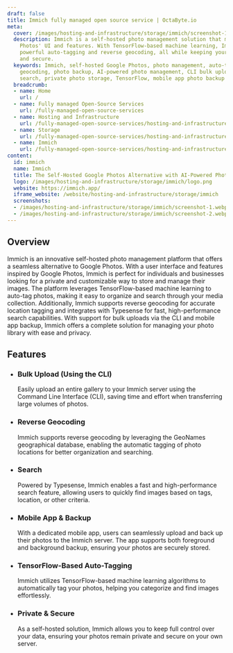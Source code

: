 ```yaml
---
draft: false
title: Immich fully managed open source service | OctaByte.io
meta:
  cover: /images/hosting-and-infrastructure/storage/immich/screenshot-1.webp
  description: Immich is a self-hosted photo management solution that mimics Google
    Photos' UI and features. With TensorFlow-based machine learning, Immich offers
    powerful auto-tagging and reverse geocoding, all while keeping your photos private
    and secure.
  keywords: Immich, self-hosted Google Photos, photo management, auto-tagging, reverse
    geocoding, photo backup, AI-powered photo management, CLI bulk upload, Typesense
    search, private photo storage, TensorFlow, mobile app photo backup
  breadcrumb:
  - name: Home
    url: /
  - name: Fully managed Open-Source Services
    url: /fully-managed-open-source-services
  - name: Hosting and Infrastructure
    url: /fully-managed-open-source-services/hosting-and-infrastructure
  - name: Storage
    url: /fully-managed-open-source-services/hosting-and-infrastructure/storage
  - name: Immich
    url: /fully-managed-open-source-services/hosting-and-infrastructure/storage/immich
content:
  id: immich
  name: Immich
  title: The Self-Hosted Google Photos Alternative with AI-Powered Photo Management
  logo: /images/hosting-and-infrastructure/storage/immich/logo.png
  website: https://immich.app/
  iframe_website: /website/hosting-and-infrastructure/storage/immich
  screenshots:
  - /images/hosting-and-infrastructure/storage/immich/screenshot-1.webp
  - /images/hosting-and-infrastructure/storage/immich/screenshot-2.webp
---
```


## Overview

Immich is an innovative self-hosted photo management platform that offers a seamless alternative to Google Photos. With a user interface and features inspired by Google Photos, Immich is perfect for individuals and businesses looking for a private and customizable way to store and manage their images. The platform leverages TensorFlow-based machine learning to auto-tag photos, making it easy to organize and search through your media collection. Additionally, Immich supports reverse geocoding for accurate location tagging and integrates with Typesense for fast, high-performance search capabilities. With support for bulk uploads via the CLI and mobile app backup, Immich offers a complete solution for managing your photo library with ease and privacy.

## Features

- ### Bulk Upload (Using the CLI)

  Easily upload an entire gallery to your Immich server using the Command Line Interface (CLI), saving time and effort when transferring large volumes of photos.

- ### Reverse Geocoding

  Immich supports reverse geocoding by leveraging the GeoNames geographical database, enabling the automatic tagging of photo locations for better organization and searching.

- ### Search

  Powered by Typesense, Immich enables a fast and high-performance search feature, allowing users to quickly find images based on tags, location, or other criteria.

- ### Mobile App & Backup

  With a dedicated mobile app, users can seamlessly upload and back up their photos to the Immich server. The app supports both foreground and background backup, ensuring your photos are securely stored.

- ### TensorFlow-Based Auto-Tagging

  Immich utilizes TensorFlow-based machine learning algorithms to automatically tag your photos, helping you categorize and find images effortlessly.

- ### Private & Secure

  As a self-hosted solution, Immich allows you to keep full control over your data, ensuring your photos remain private and secure on your own server.
